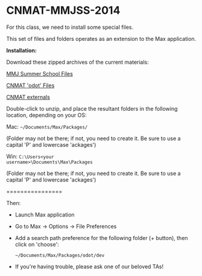 CNMAT-MMJSS-2014
================

For this class, we need to install some special files.

This set of files and folders operates as an extension to the Max application.

**Installation:**

Download these zipped archives of the current materials:

[MMJ Summer School Files](https://github.com/CNMAT/CNMAT-MMJSS/archive/master.zip)

[CNMAT 'odot' Files](https://github.com/CNMAT/CNMAT-odot/archive/master.zip)

[CNMAT externals](https://github.com/CNMAT/CNMAT-odot/archive/master.zip)

Double-click to unzip, and place the resultant folders in the following location, depending on your OS:

Mac:
    <code>~/Documents/Max/Packages/</code>

(Folder may not be there; if not, you need to create it.  Be sure to use a capital 'P' and lowercase 'ackages')

Win:
    <code>C:\Users\<your username>\Documents\Max\Packages</code>

(Folder may not be there; if not, you need to create it.  Be sure to use a capital 'P' and lowercase 'ackages')

================

Then:

- Launch Max application
- Go to Max -> Options -> File Preferences
- Add a search path preference for the following folder (+ button), then click on 'choose':

    <code>~/Documents/Max/Packages/odot/dev</code>

- If you're having trouble, please ask one of our beloved TAs!
